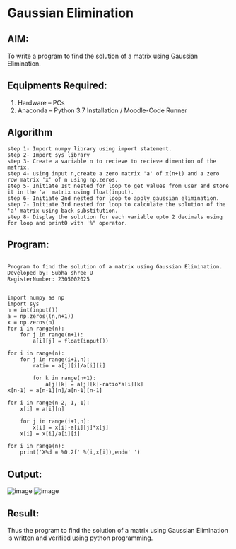 # Gaussian Elimination

## AIM:
To write a program to find the solution of a matrix using Gaussian Elimination.

## Equipments Required:
1. Hardware – PCs
2. Anaconda – Python 3.7 Installation / Moodle-Code Runner

## Algorithm
```
step 1- Import numpy library using import statement.
step 2- Import sys library
step 3- Create a variable n to recieve to recieve dimention of the matrix.
step 4- using input n,create a zero matrix 'a' of x(n+1) and a zero row matrix 'x' of n using np.zeros.
step 5- Initiate 1st nested for loop to get values from user and store it in the 'a' matrix using float(input).
step 6- Initiate 2nd nested for loop to apply gaussian elimination.
step 7- Initiate 3rd nested for loop to calculate the solution of the 'a' matrix using back substitution.
step 8- Display the solution for each variable upto 2 decimals using for loop and printO with '%" operator. 
```

## Program:
```

Program to find the solution of a matrix using Gaussian Elimination.
Developed by: Subha shree U
RegisterNumber: 2305002025


import numpy as np
import sys
n = int(input())
a = np.zeros((n,n+1))
x = np.zeros(n)
for i in range(n):
    for j in range(n+1):
        a[i][j] = float(input())
        
for i in range(n):
    for j in range(i+1,n):
        ratio = a[j][i]/a[i][i]
        
        for k in range(n+1):
            a[j][k] = a[j][k]-ratio*a[i][k]
x[n-1] = a[n-1][n]/a[n-1][n-1]

for i in range(n-2,-1,-1):
    x[i] = a[i][n]
    
    for j in range(i+1,n):
        x[i] = x[i]-a[i][j]*x[j]
    x[i] = x[i]/a[i][i]
    
for i in range(n):
    print('X%d = %0.2f' %(i,x[i]),end=' ')
```

## Output:
![image](https://github.com/subha2406/Gaussian/assets/155226504/90d2fafa-e797-437a-8d0f-08f1909690d0)
![image](https://github.com/subha2406/Gaussian/assets/155226504/f2c3b136-071e-4f31-a402-1cef7227a1f1)



## Result:
Thus the program to find the solution of a matrix using Gaussian Elimination is written and verified using python programming.


